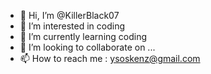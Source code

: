 - 👋 Hi, I’m @KillerBlack07
- 👀 I’m interested in coding
- 🌱 I’m currently learning coding
- 💞️ I’m looking to collaborate on ...
- 📫 How to reach me : ysoskenz@gmail.com 

<!---
KillerBlack07/KillerBlack07 is a ✨ special ✨ repository because its `README.md` (this file) appears on your GitHub profile.
You can click the Preview link to take a look at your changes.
--->
